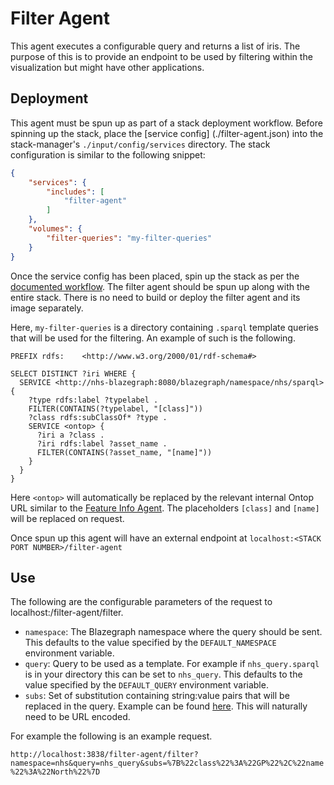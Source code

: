 # Filter Agent
This agent executes a configurable query and returns a list of iris. 
The purpose of this is to provide an endpoint to be used by filtering within the visualization but might have other applications.

## Deployment
This agent must be spun up as part of a stack deployment workflow. Before spinning up the stack, place the [service config] (./filter-agent.json) into the stack-manager's `./input/config/services` directory. The stack configuration is similar to the following snippet:

```json
{
    "services": {
        "includes": [
            "filter-agent"
        ]
    },
    "volumes": {
        "filter-queries": "my-filter-queries"
    }
}
```

Once the service config has been placed, spin up the stack as per the [documented workflow](../../Deploy/stacks/dynamic/stack-manager/README.md). The filter agent should be spun up along with the entire stack. There is no need to build or deploy the filter agent and its image separately.

Here, `my-filter-queries` is a directory containing `.sparql` template queries that will be used for the filtering. An example of such is the following.

```sparql
PREFIX rdfs:    <http://www.w3.org/2000/01/rdf-schema#>

SELECT DISTINCT ?iri WHERE {
  SERVICE <http://nhs-blazegraph:8080/blazegraph/namespace/nhs/sparql> {
    ?type rdfs:label ?typelabel .
    FILTER(CONTAINS(?typelabel, "[class]"))
    ?class rdfs:subClassOf* ?type .
    SERVICE <ontop> {
      ?iri a ?class .
      ?iri rdfs:label ?asset_name .
      FILTER(CONTAINS(?asset_name, "[name]"))
    }
  }
}
```

Here `<ontop>` will automatically be replaced by the relevant internal Ontop URL similar to the [Feature Info Agent](../FeatureInfoAgent/). 
The placeholders `[class]` and `[name]` will be replaced on request. 

Once spun up this agent will have an external endpoint at `localhost:<STACK PORT NUMBER>/filter-agent`

## Use
The following are the configurable parameters of the request to localhost:<STACK PORT NUMBER>/filter-agent/filter.
- `namespace`: The Blazegraph namespace where the query should be sent.
This defaults to the value specified by the `DEFAULT_NAMESPACE` environment variable.
- `query`: Query to be used as a template. 
For example if `nhs_query.sparql` is in your directory this can be set to `nhs_query`.
This defaults to the value specified by the `DEFAULT_QUERY` environment variable.
- `subs`: Set of substitution containing string:value pairs that will be replaced in the query. 
Example can be found [here](./example_input.json). This will naturally need to be URL encoded.

For example the following is an example request.

```http://localhost:3838/filter-agent/filter?namespace=nhs&query=nhs_query&subs=%7B%22class%22%3A%22GP%22%2C%22name%22%3A%22North%22%7D```